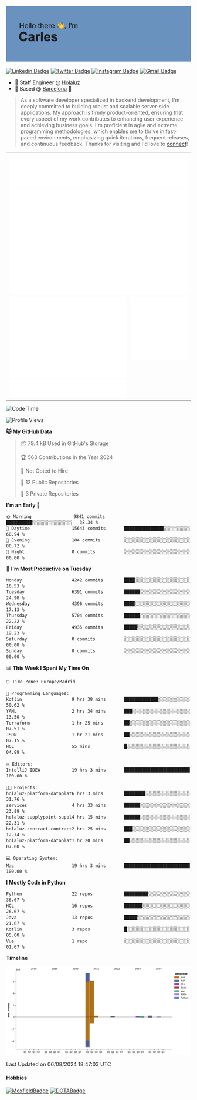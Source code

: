 <img src="header.png" alt="header">

[![Linkedin Badge](https://img.shields.io/badge/-cdespona-blue?style=flat&logo=Linkedin&logoColor=white&link=https://www.linkedin.com/in/carles-david-espona-casas-56219b11/)](https://www.linkedin.com/in/carles-david-espona-casas-56219b11/)
[![Twitter Badge](https://img.shields.io/badge/-@__cdespona-1ca0f1?style=flat&labelColor=1ca0f1&logo=twitter&logoColor=white&link=https://twitter.com/CDEspona)](https://twitter.com/CDEspona)
[![Instagram Badge](https://img.shields.io/badge/-@__cdespona-purple?style=flat&logo=instagram&logoColor=white&link=https://www.instagram.com/cdespona/)](https://www.instagram.com/cdespona/)
[![Gmail Badge](https://img.shields.io/badge/-cdespona-c14438?style=flat&logo=Gmail&logoColor=white&link=mailto:cdespona@gmail.com)](mailto:cdespona@gmail.com)

* 🔭 Staff Engineer @ [Holaluz](https://holaluz.com)
* 🏡 Based @ [Barcelona](https://www.google.es/maps/place/Barcelona) 💜

> As a software developer specialized in backend development, I'm deeply committed to building robust and scalable server-side applications. My approach is firmly product-oriented, ensuring that every aspect of my work contributes to enhancing user experience and achieving business goals. I'm proficient in agile and extreme programming methodologies, which enables me to thrive in fast-paced environments, emphasizing quick iterations, frequent releases, and continuous feedback. Thanks for visiting and I'd love to [connect](https://www.linkedin.com/in/carles-david-espona-casas-56219b11/)!

<table style="border-collapse: collapse; border: none;"> 
  <tbody>
  <tr style="border: none;">
    <td colspan="2" style="border: none; vertical-align: top;">
      <img src="summary.svg" alt="summary">
      <img src="activity-community.svg" alt="act-comm">
      <img src="repositories.svg" alt="repo">
    </td>
  </tr>
  <tr>
    <td style="border: none; vertical-align: top;">
      <img src="metrics.plugin.isocalendar.fullyear.svg" alt="calendar">
      <img src="topics.svg" alt="topics">
    </td>
    <td style="border: none; vertical-align: top;">
      <img src="achievements.svg" alt="achievements">
    </td>
  </tr>
  </tbody>
</table>

<!--START_SECTION:waka-->
![Code Time](http://img.shields.io/badge/Code%20Time-103%20hrs%2035%20mins-blue)

![Profile Views](http://img.shields.io/badge/Profile%20Views-0-blue)

**🐱 My GitHub Data** 

> 📦 79.4 kB Used in GitHub's Storage 
 > 
> 🏆 563 Contributions in the Year 2024
 > 
> 🚫 Not Opted to Hire
 > 
> 📜 12 Public Repositories 
 > 
> 🔑 3 Private Repositories 
 > 
**I'm an Early 🐤** 

```text
🌞 Morning                9841 commits        ██████████░░░░░░░░░░░░░░░   38.34 % 
🌆 Daytime                15643 commits       ███████████████░░░░░░░░░░   60.94 % 
🌃 Evening                184 commits         ░░░░░░░░░░░░░░░░░░░░░░░░░   00.72 % 
🌙 Night                  0 commits           ░░░░░░░░░░░░░░░░░░░░░░░░░   00.00 % 
```
📅 **I'm Most Productive on Tuesday** 

```text
Monday                   4242 commits        ████░░░░░░░░░░░░░░░░░░░░░   16.53 % 
Tuesday                  6391 commits        ██████░░░░░░░░░░░░░░░░░░░   24.90 % 
Wednesday                4396 commits        ████░░░░░░░░░░░░░░░░░░░░░   17.13 % 
Thursday                 5704 commits        ██████░░░░░░░░░░░░░░░░░░░   22.22 % 
Friday                   4935 commits        █████░░░░░░░░░░░░░░░░░░░░   19.23 % 
Saturday                 0 commits           ░░░░░░░░░░░░░░░░░░░░░░░░░   00.00 % 
Sunday                   0 commits           ░░░░░░░░░░░░░░░░░░░░░░░░░   00.00 % 
```


📊 **This Week I Spent My Time On** 

```text
🕑︎ Time Zone: Europe/Madrid

💬 Programming Languages: 
Kotlin                   9 hrs 38 mins       █████████████░░░░░░░░░░░░   50.62 % 
YAML                     2 hrs 34 mins       ███░░░░░░░░░░░░░░░░░░░░░░   13.50 % 
Terraform                1 hr 25 mins        ██░░░░░░░░░░░░░░░░░░░░░░░   07.51 % 
JSON                     1 hr 21 mins        ██░░░░░░░░░░░░░░░░░░░░░░░   07.15 % 
HCL                      55 mins             █░░░░░░░░░░░░░░░░░░░░░░░░   04.89 % 

🔥 Editors: 
IntelliJ IDEA            19 hrs 3 mins       █████████████████████████   100.00 % 

🐱‍💻 Projects: 
holaluz-platform-dataplat6 hrs 3 mins        ████████░░░░░░░░░░░░░░░░░   31.76 % 
services                 4 hrs 33 mins       ██████░░░░░░░░░░░░░░░░░░░   23.89 % 
holaluz-supplypoint-suppl4 hrs 15 mins       ██████░░░░░░░░░░░░░░░░░░░   22.31 % 
holaluz-contract-contract2 hrs 25 mins       ███░░░░░░░░░░░░░░░░░░░░░░   12.74 % 
holaluz-platform-dataplat1 hr 20 mins        ██░░░░░░░░░░░░░░░░░░░░░░░   07.00 % 

💻 Operating System: 
Mac                      19 hrs 3 mins       █████████████████████████   100.00 % 
```

**I Mostly Code in Python** 

```text
Python                   22 repos            █████████░░░░░░░░░░░░░░░░   36.67 % 
HCL                      16 repos            ███████░░░░░░░░░░░░░░░░░░   26.67 % 
Java                     13 repos            █████░░░░░░░░░░░░░░░░░░░░   21.67 % 
Kotlin                   3 repos             █░░░░░░░░░░░░░░░░░░░░░░░░   05.00 % 
Vue                      1 repo              ░░░░░░░░░░░░░░░░░░░░░░░░░   01.67 % 
```



**Timeline**

![Lines of Code chart](https://raw.githubusercontent.com/cdespona/cdespona/main/assets/bar_graph.png)


 Last Updated on 06/08/2024 18:47:03 UTC
<!--END_SECTION:waka-->

#### Hobbies
[![MoxfieldBadge](https://img.shields.io/badge/MTG%20Commander-Cdespona-8A2BE2)](https://www.moxfield.com/users/Cdespona)
[![DOTABadge](https://img.shields.io/badge/DOTA2-GRV-red)](https://es.dotabuff.com/players/63807915)
